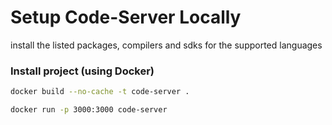 # Setup Code-Server Locally
install the listed packages, compilers and sdks for the supported languages 

### Install project (using Docker)

```bash
docker build --no-cache -t code-server .

docker run -p 3000:3000 code-server
```

